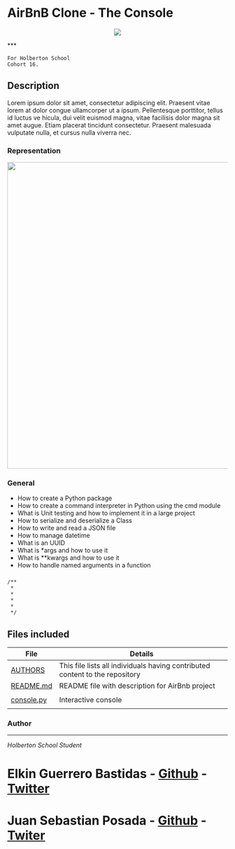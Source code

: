 # AirBnB Clone - The Console
<p align="center">
<img src="https://user-images.githubusercontent.com/68792144/141602345-7b71c4ea-a4dd-42d9-b706-7fc2c7b85ca5.png">
</p>
***

```
For Holberton School
Cohort 16.
```

## Description
Lorem ipsum dolor sit amet, consectetur adipiscing elit. Praesent vitae lorem at
dolor congue ullamcorper ut a ipsum. Pellentesque porttitor, tellus id luctus ve
hicula, dui velit euismod magna, vitae facilisis dolor magna sit amet augue.
Etiam placerat tincidunt consectetur. Praesent malesuada vulputate nulla, et
cursus nulla viverra nec.

### Representation
<p align="center"><img src="https://user-images.githubusercontent.com/68792144/141602516-90e36740-e66e-4edd-8baf-08f318b10a58.png" width="700"></p>

### General
* How to create a Python package
* How to create a command interpreter in Python using the cmd module
* What is Unit testing and how to implement it in a large project
* How to serialize and deserialize a Class
* How to write and read a JSON file
* How to manage datetime
* What is an UUID
* What is *args and how to use it
* What is **kwargs and how to use it
* How to handle named arguments in a function

### 

```
/**
 *
 *
 *
 *
 */

```

## Files included

| File                 | Details                                    |
|--------------------- | ------------------------------------------ |
| [AUTHORS](https://github.com/Juansepo13/AirBnB_clone/blob/master/AUTHORS) | This file lists all individuals having contributed content to the repository |
| [README.md](https://github.com/Juansepo13/AirBnB_clone/blob/master/README.md) | README file with description for AirBnb project |
| [](./c) |            |
| [console.py](https://github.com/Juansepo13/AirBnB_clone/blob/master/console.py)  | Interactive console|
| [](./)  |            |

### Author
***
*Holberton School Student*
# Elkin Guerrero Bastidas - [Github](https://github.com/elkinguerrero007) - [Twitter]()
# Juan Sebastian Posada  - [Github](https://github.com/Juansepo13) - [Twiter](https://twitter.com/@JuanSeb35904130)

